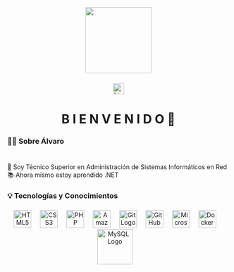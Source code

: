 <div align="center">
 <img height="150" src=""/>
</div>

###

<div align="center">
   <a href="https://www.linkedin.com/in/alvarzzz"><img src="https://img.shields.io/static/v1?message=LinkedIn&logo=linkedin&label=&color=0077B5&logoColor=white&labelColor=&style=for-the-badge" height="25" alt="LinkedInLogo"/></a>
</div>

###

<h1 align="center">B I E N V E N I D O 👋</h1>

###

<h3 align="left">👩‍💻  Sobre Álvaro</h3>

###

<p align="left"><br> 🔭 Soy Técnico Superior en Administración de Sistemas Informáticos en Red<br> 📚 Ahora mismo estoy aprendido .NET</p>

###

<h3 align="left">💡 Tecnologías y Conocimientos</h3>

###

<div align="center">
  <img src="https://upload.wikimedia.org/wikipedia/commons/thumb/3/38/HTML5_Badge.svg/800px-HTML5_Badge.svg.png" height="40" alt="HTML5 Logo"/> <img width="12"/>
  <img src="https://www.svgrepo.com/show/349330/css3.svg" height="40" alt="CSS3 Logo"/> <img width="12"/>
  <img src="https://upload.wikimedia.org/wikipedia/commons/2/27/PHP-logo.svg" height="40" alt="PHP Logo"/> <img width="12"/>
  <img src="https://upload.wikimedia.org/wikipedia/commons/9/93/Amazon_Web_Services_Logo.svg" height="40" alt="Amazon Web Services Logo"/> <img width="12"/>
  <img src="https://upload.wikimedia.org/wikipedia/commons/e/e0/Git-logo.svg" height="40" alt="Git Logo"/> <img width="12"/>
  <img src="https://github.githubassets.com/images/modules/logos_page/GitHub-Mark.png" height="40" alt="GitHub Logo"/> <img width="12"/>
  <img src="https://upload.wikimedia.org/wikipedia/commons/thumb/f/fa/Microsoft_Azure.svg/1200px-Microsoft_Azure.svg.png" height="40" alt="Microsoft Azure Logo"/> <img width="12"/>
  <img src="https://cdn.jsdelivr.net/gh/devicons/devicon/icons/docker/docker-plain-wordmark.svg" height="40" alt="Docker Logo"/> <img width="12"/>
  <img src="https://www.svgrepo.com/show/303251/mysql-logo.svg" height="80" alt="MySQL Logo"/> <img width="12"/>
</div>

